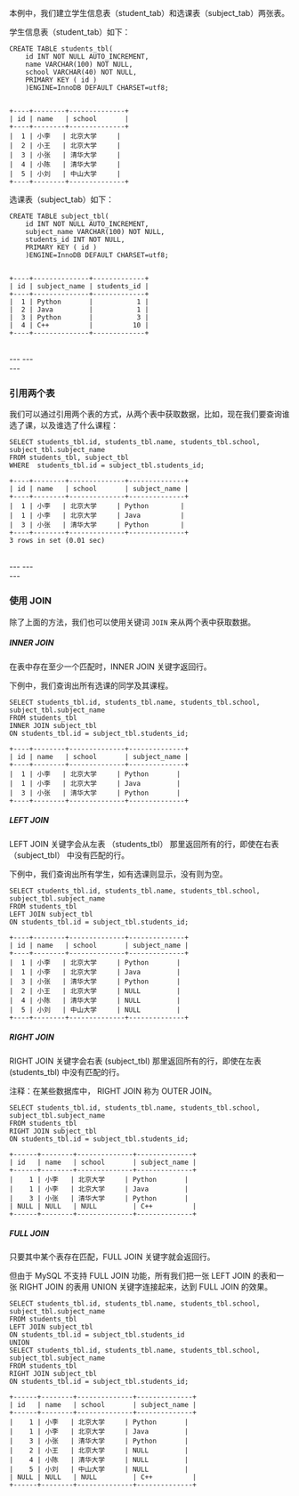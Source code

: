 本例中，我们建立学生信息表（student_tab）和选课表（subject_tab）两张表。

学生信息表（student_tab）如下：
```
CREATE TABLE students_tbl(
	id INT NOT NULL AUTO_INCREMENT,
	name VARCHAR(100) NOT NULL,
	school VARCHAR(40) NOT NULL,
	PRIMARY KEY ( id )
	)ENGINE=InnoDB DEFAULT CHARSET=utf8;


+----+--------+--------------+
| id | name   | school       |
+----+--------+--------------+
|  1 | 小李   | 北京大学     |
|  2 | 小王   | 北京大学     |
|  3 | 小张   | 清华大学     |
|  4 | 小陈   | 清华大学     |
|  5 | 小刘   | 中山大学     |
+----+--------+--------------+
```

选课表（subject_tab）如下：
```
CREATE TABLE subject_tbl(
	id INT NOT NULL AUTO_INCREMENT,
	subject_name VARCHAR(100) NOT NULL,
	students_id INT NOT NULL,
	PRIMARY KEY ( id )
	)ENGINE=InnoDB DEFAULT CHARSET=utf8;


+----+--------------+-------------+
| id | subject_name | students_id |
+----+--------------+-------------+
|  1 | Python       |           1 |
|  2 | Java         |           1 |
|  3 | Python       |           3 |
|  4 | C++          |          10 |
+----+--------------+-------------+
```

<br>
---
---
<br>
---

### 引用两个表

我们可以通过引用两个表的方式，从两个表中获取数据，比如，现在我们要查询谁选了课，以及谁选了什么课程：
```
SELECT students_tbl.id, students_tbl.name, students_tbl.school, subject_tbl.subject_name
FROM students_tbl, subject_tbl
WHERE  students_tbl.id = subject_tbl.students_id;

+----+--------+--------------+--------------+
| id | name   | school       | subject_name |
+----+--------+--------------+--------------+
|  1 | 小李   | 北京大学     | Python        |
|  1 | 小李   | 北京大学     | Java          |
|  3 | 小张   | 清华大学     | Python        |
+----+--------+--------------+--------------+
3 rows in set (0.01 sec)
```

<br>
---
---
<br>
---

### 使用 JOIN

除了上面的方法，我们也可以使用关键词 ``JOIN`` 来从两个表中获取数据。

##### INNER JOIN

在表中存在至少一个匹配时，INNER JOIN 关键字返回行。

下例中，我们查询出所有选课的同学及其课程。
```
SELECT students_tbl.id, students_tbl.name, students_tbl.school, subject_tbl.subject_name
FROM students_tbl 
INNER JOIN subject_tbl
ON students_tbl.id = subject_tbl.students_id;

+----+--------+--------------+--------------+
| id | name   | school       | subject_name |
+----+--------+--------------+--------------+
|  1 | 小李   | 北京大学     | Python       |
|  1 | 小李   | 北京大学     | Java         |
|  3 | 小张   | 清华大学     | Python       |
+----+--------+--------------+--------------+
```

##### LEFT JOIN

LEFT JOIN 关键字会从左表 （students_tbl） 那里返回所有的行，即使在右表 （subject_tbl） 中没有匹配的行。

下例中，我们查询出所有学生，如有选课则显示，没有则为空。

```
SELECT students_tbl.id, students_tbl.name, students_tbl.school, subject_tbl.subject_name
FROM students_tbl 
LEFT JOIN subject_tbl
ON students_tbl.id = subject_tbl.students_id;

+----+--------+--------------+--------------+
| id | name   | school       | subject_name |
+----+--------+--------------+--------------+
|  1 | 小李   | 北京大学     | Python       |
|  1 | 小李   | 北京大学     | Java         |
|  3 | 小张   | 清华大学     | Python       |
|  2 | 小王   | 北京大学     | NULL         |
|  4 | 小陈   | 清华大学     | NULL         |
|  5 | 小刘   | 中山大学     | NULL         |
+----+--------+--------------+--------------+
```

##### RIGHT JOIN

RIGHT JOIN 关键字会右表 (subject_tbl) 那里返回所有的行，即使在左表 (students_tbl) 中没有匹配的行。

注释：在某些数据库中， RIGHT JOIN 称为 OUTER JOIN。


```
SELECT students_tbl.id, students_tbl.name, students_tbl.school, subject_tbl.subject_name
FROM students_tbl 
RIGHT JOIN subject_tbl
ON students_tbl.id = subject_tbl.students_id;

+------+--------+--------------+--------------+
| id   | name   | school       | subject_name |
+------+--------+--------------+--------------+
|    1 | 小李   | 北京大学     | Python       |
|    1 | 小李   | 北京大学     | Java         |
|    3 | 小张   | 清华大学     | Python       |
| NULL | NULL   | NULL         | C++          |
+------+--------+--------------+--------------+
```

##### FULL JOIN

只要其中某个表存在匹配，FULL JOIN 关键字就会返回行。

但由于 MySQL 不支持 FULL JOIN 功能，所有我们把一张 LEFT JOIN 的表和一张 RIGHT JOIN 的表用 UNION 关键字连接起来，达到 FULL JOIN 的效果。

```
SELECT students_tbl.id, students_tbl.name, students_tbl.school, subject_tbl.subject_name
FROM students_tbl 
LEFT JOIN subject_tbl
ON students_tbl.id = subject_tbl.students_id
UNION
SELECT students_tbl.id, students_tbl.name, students_tbl.school, subject_tbl.subject_name
FROM students_tbl 
RIGHT JOIN subject_tbl
ON students_tbl.id = subject_tbl.students_id;

+------+--------+--------------+--------------+
| id   | name   | school       | subject_name |
+------+--------+--------------+--------------+
|    1 | 小李   | 北京大学     | Python       |
|    1 | 小李   | 北京大学     | Java         |
|    3 | 小张   | 清华大学     | Python       |
|    2 | 小王   | 北京大学     | NULL         |
|    4 | 小陈   | 清华大学     | NULL         |
|    5 | 小刘   | 中山大学     | NULL         |
| NULL | NULL   | NULL         | C++          |
+------+--------+--------------+--------------+
```

